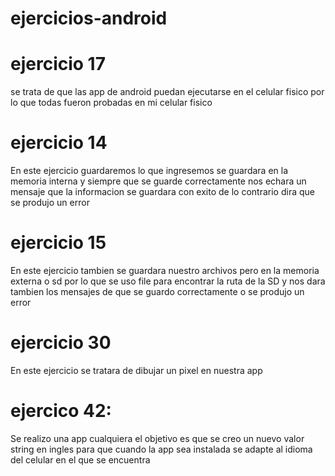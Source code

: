 # ejercicios-android

# ejercicio 17
se trata de que las app de android puedan ejecutarse en el celular fisico por lo que todas fueron probadas en mi celular fisico

# ejercicio 14

En este ejercicio guardaremos lo que ingresemos se guardara en la memoria interna y siempre que se guarde correctamente nos echara un mensaje que la informacion se guardara con exito de lo contrario dira que se produjo un error
# ejercicio 15

En este ejercicio tambien se guardara nuestro archivos pero en la memoria externa o sd por lo que se uso file para encontrar la ruta de la SD y nos dara tambien los mensajes de que se guardo correctamente o se produjo un error

# ejercicio 30

En este ejercicio se tratara de dibujar un pixel en nuestra app

# ejercico 42:

Se realizo una app cualquiera el objetivo es que se creo un nuevo valor string en ingles para que cuando la app sea instalada se adapte al idioma del celular en el que se encuentra


